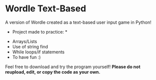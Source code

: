 # Wordle Text-Based
A version of Wordle created as a text-based user input game in Python!

* Project made to practice: *
+ Arrays/Lists
+ Use of string find
+ While loops/if statements
+ To have fun :)

Feel free to download and try the program yourself! **Please do not reupload, edit, or copy the code as your own.**
